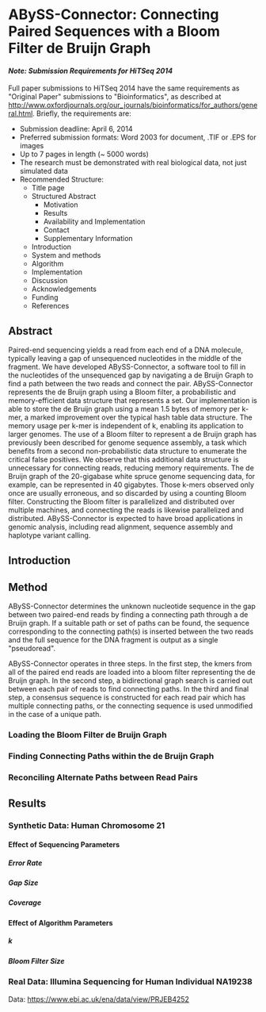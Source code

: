 # ABySS-Connector: Connecting Paired Sequences with a Bloom Filter de Bruijn Graph
#### _Note: Submission Requirements for HiTSeq 2014_

Full paper submissions to HiTSeq 2014 have the same requirements as "Original Paper" submissions to "Bioinformatics", as described at http://www.oxfordjournals.org/our_journals/bioinformatics/for_authors/general.html. Briefly, the requirements are:

* Submission deadline: April 6, 2014
* Preferred submission formats: Word 2003 for document, .TIF or .EPS for images
* Up to 7 pages in length (~ 5000 words)
* The research must be demonstrated with real biological data, not just simulated data
* Recommended Structure:
  * Title page
  * Structured Abstract
    * Motivation
    * Results
    * Availability and Implementation
    * Contact
    * Supplementary Information
  * Introduction
  * System and methods
  * Algorithm
  * Implementation
  * Discussion
  * Acknowledgements
  * Funding
  * References

## Abstract

Paired-end sequencing yields a read from each end of a DNA molecule, typically leaving a gap of unsequenced nucleotides in the middle of the fragment. We have developed ABySS-Connector, a software tool to fill in the nucleotides of the unsequenced gap by navigating a de Bruijn Graph to find a path between the two reads and connect the pair. ABySS-Connector represents the de Bruijn graph using a Bloom filter, a probabilistic and memory-efficient data structure that represents a set. Our implementation is able to store the de Bruijn graph using a mean 1.5 bytes of memory per k-mer, a marked improvement over the typical hash table data structure. The memory usage per k-mer is independent of k, enabling its application to larger genomes. The use of a Bloom filter to represent a de Bruijn graph has previously been described for genome sequence assembly, a task which benefits from a second non-probabilistic data structure to enumerate the critical false positives. We observe that this additional data structure is unnecessary for connecting reads, reducing memory requirements. The de Bruijn graph of the 20-gigabase white spruce genome sequencing data, for example, can be represented in 40 gigabytes. Those k-mers observed only once are usually erroneous, and so discarded by using a counting Bloom filter. Constructing the Bloom filter is parallelized and distributed over multiple machines, and
connecting the reads is likewise parallelized and distributed. ABySS-Connector is expected to have broad applications in genomic analysis, including read alignment, sequence assembly and haplotype variant calling.

## Introduction
## Method

ABySS-Connector determines the unknown nucleotide sequence in the gap between two paired-end reads by finding a connecting path through a de Bruijn graph. If a suitable path or set of paths can be found, the sequence corresponding to the connecting path(s) is inserted between the two reads and the full sequence for the DNA fragment is output as a single "pseudoread".

ABySS-Connector operates in three steps.  In the first step, the kmers from all of the paired end reads are loaded into a bloom filter representing the de Bruijn graph.  In the second step, a bidirectional graph search is carried out between each pair of reads to find connecting paths.  In the third and final step, a consensus sequence is constructed for each read pair which has multiple connecting paths, or the connecting sequence is used unmodified in the case of a unique path.

### Loading the Bloom Filter de Bruijn Graph
### Finding Connecting Paths within the de Bruijn Graph
### Reconciling Alternate Paths between Read Pairs

## Results

### Synthetic Data: Human Chromosome 21
#### Effect of Sequencing Parameters
##### Error Rate
##### Gap Size
##### Coverage
#### Effect of Algorithm Parameters
##### k
##### Bloom Filter Size
### Real Data: Illumina Sequencing for Human Individual NA19238

Data: https://www.ebi.ac.uk/ena/data/view/PRJEB4252
